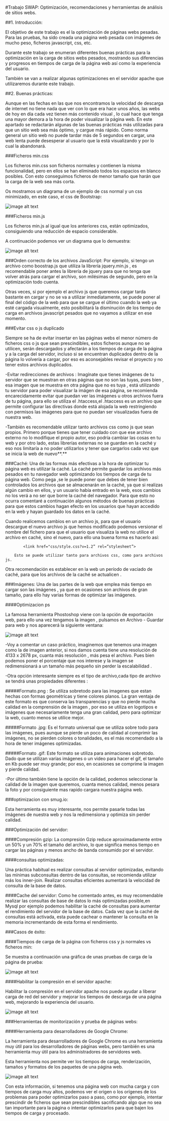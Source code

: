 #Trabajo SWAP: Optimización, recomendaciones y herramientas de análisis de sitios webs.

     

##1. Introducción: 

El objetivo de este trabajo es el la optimización de páginas webs pesadas. Para las pruebas, ha sido creada una página web pesada con imágenes de mucho peso, ficheros javascript, css, etc.

	

Durante este trabajo se enumeran diferentes buenas prácticas para la optimización en la carga de sitios webs pesados, mostrando sus diferencias y progresos en tiempos de carga de la página web así como la experiencia del usuario.

También se van a realizar algunas optimizaciones en el servidor apache que utilizaremos durante este trabajo.

##2. Buenas prácticas:

Aunque en las fechas en las que nos encontramos la velocidad de descarga de internet no tiene nada que ver con lo que era hace unos años, las webs de hoy en día cada vez tienen más contenido visual , lo cual hace que tenga una mayor demora a la hora de poder visualizar la página web. En este apartado se redactarán algunas de las buenas prácticas más utilizadas para que un sitio web sea más óptimo, y cargue más rápido. Como norma general un sitio web no puede tardar más de 5 segundos en cargar, una web lenta puede desesperar al usuario que la está visualizando y por lo cual la abandonará. 

###Ficheros min.css

Los ficheros min.css son ficheros normales y contienen la  misma funcionalidad, pero en ellos se han eliminado todos los espacios en blanco posibles. Con esto conseguimos ficheros de menor tamaño que harán que la carga de la web sea más corta.

Os mostramos un diagrama de un ejemplo de css normal y un css minimizado, en este caso, el css de Bootstrap:

![image alt text](image_0.png)

###Ficheros min.js

Los ficheros min.js al igual que los anteriores css, están optimizados, consiguiendo una reducción de espacio considerable.

A continuación podemos ver un diagrama que lo demuestra:

![image alt text](image_1.png)

###Orden correcto de los archivos JavaScript: 
Por ejemplo, si tengo un archivo como boostrap.js que utiliza la librería jquery.min.js , es recomendable poner antes la librería de jquery para que no tenga que volver atrás para cargar el archivo, son milésimas de segundo, pero en la optimización todo cuenta.

Otras veces, si por ejemplo el archivo js que queremos cargar tarda bastante en cargar y no se va a utilizar inmediatamente, se puede poner al final del código de la web para que se cargue el último cuando la web ya esté cargada visualmente, esto posibilitará la disminución de los tiempo de carga en archivos javascript pesados que no vayamos a utilizar en ese momento.

###Evitar css o js duplicado

Siempre se ha de evitar insertar en las páginas webs el menor número de ficheros css o js que sean prescindibles, estos ficheros aunque no se utilicen, serán descargados y afectarán a los tiempos de carga de la página y a la carga del servidor, incluso si se encuentran duplicados dentro de la página lo volvería a cargar, por eso es aconsejables revisar el proyecto y no tener estos archivos duplicados.

-Evitar redirecciones de archivos : Imagínate que tienes imágenes de tu servidor que se muestran en otras páginas que no son las tuyas, pues bien , esa imagen que se muestra en otra página que no es tuya , está utilizando tu servidor para poder visualizar la imágen de esa página, se recomienda encarecidamente evitar que puedan ver las imágenes u otros archivos fuera de tu página, para ello se utiliza el .htaccess,el .htaccess es un archivo que permite configurar las directivas donde está alojada la web restringiendo con permisos las imágenes para que no puedan ser visualizadas fuera de nuestra web.


-También es recomendable utilizar tanto archivos css como js que sean propios. Primero porque tienes que tener cuidado con que ese archivo externo no lo modifique el propio autor, eso podría cambiar las cosas en tu web y por otro lado, estas librerías externas no se guardan en la  caché y eso nos limitaría a no poder utilizarlos y tener que cargarlos cada vez que se inicia la web de nuevo**.**

###Caché: 
Una de las formas más efectivas a la hora de optimizar tu página web es utilizar la caché. La caché permite guardar los archivos más pesados en tu navegador web optimizando los tiempos de carga de tu página web. Como pega ,se le puede poner que debes de tener bien controlados los archivos que se almacenarán en la caché, ya que si realizas algún cambio en ellos, y un usuario había entrado en la web, esos cambios no los verá a no ser que borre la caché del navegador. Para que esto no ocurra comentaré a continuación algunos métodos de buenas prácticas para que estos cambios hagan efecto en los usuarios que hayan accedido en la web y hayan guardado los datos en la caché. 

Cuando realicemos cambios en un archivo js, para que el usuario descargue el nuevo archivo js que hemos modificado podemos versionar el nombre del fichero para que el usuario que visualiza la web no utilice el archivo en caché, sino el nuevo, para ello una buena forma es hacerlo así: 

			<link href="css/style.css?v=1.2” rel=”stylesheet”>

		Esto se puede utilizar tanto para archivos css, como para archivos js.

Otra recomendación es establecer en la web un período de vaciado de caché, para que los archivos de la caché se actualicen .

###Imágenes: 
Una de las partes de la web que emplea más tiempo en cargar son las imágenes , ya que en ocasiones son archivos de gran tamaño, para ello hay varias formas de optimizar las imágenes.

####Optimizacion ps

La famosa herramienta Phostoshop viene con la opción de exportación web, para ello una vez tengamos la imagen , pulsamos en Archivo - Guardar para web y nos aparecerá la siguiente ventana:

![image alt text](image_2.png)

-Voy a comentar un caso práctico, imaginemos que tenemos una imagen como la de imagen anterior, si nos damos cuenta tiene una resolución de 4133 x 2678 px, cuanta más resolución , más pesa el archivo. Pues bien podemos poner el porcentaje que nos interese y la imagen se redimensionará a un tamaño más pequeño sin perder la escalabilidad .

-Otra opción interesante siempre es el tipo de archivo,cada tipo de archivo se tendrá unas propiedades diferentes : 

#####Formato.png : 
Se utiliza sobretodo para las imagenes que estan hechas con formas geométricas y tiene colores planos. La gran ventaja de este formato es que conserva las transparencias y que no pierde mucha calidad en la comprensión de la imagen , por eso se utiliza en logotipos e imágenes que necesariamente tenga una gran calidad, pero para optimizar la web, cuanto menos se utilice mejor.

#####Formato .jpg: 
Es el formato universal que se utiliza sobre todo para las imágenes, pues aunque se pierde un poco de calidad al comprimir las imágenes, no se pierden colores o tonalidades, es el más recomendado a la hora de tener imágenes optimizadas. 

#####Formato .gif: 
Este formato se utiliza para animaciones sobretodo. Dado que se utilizan varias imágenes o un video para hacer el gif, el tamaño en Kb puede ser muy grande; por eso, en ocasiones se comprime la imagen y pierde calidad.

-Por último también tiene la opción de la calidad, podemos seleccionar la calidad de la imagen que queremos, cuanta menos calidad, menos pesara la foto y por consiguiente mas rapido cargara nuestra página web.  

###optimizacion con smug.io:

Esta herramienta es muy interesante, nos permite pasarle todas las imágenes de nuestra web y nos la redimensiona y optimiza sin perder calidad.

###Optimización del servidor:

####Compresión gzip: 
La compresión Gzip reduce aproximadamente entre un 50% y un 70% el tamaño del archivo, lo que significa menos tiempo en cargar las páginas y menos ancho de banda consumido por el servidor.

####consultas optimizadas:

Una práctica habitual es realizar consultas al servidor optimizadas, evitando las mínimas subconsultas dentro de las consultas, se recomienda utilizar más los inner-join. Realizar consultas eficientes aumentará la velocidad de consulta de la base de datos.

####Cache del servidor: 
Como he comentado antes, es muy recomendable realizar las consultas de base de datos lo más optimizadas posible,en Mysql por ejemplo podemos habilitar la caché de consultas para aumentar el rendimiento del servidor de la base de datos. Cada vez que la caché de consultas está activada, esta puede cachear o mantener la consulta en la memoria incrementando de esta forma el rendimiento.

###Casos de éxito:

####Tiempos de carga de la página con ficheros css y js normales vs ficheros min:

Se muestra a continuación una gráfica de unas pruebas de carga de la página de prueba:

![image alt text](image_3.png)

####Habilitar la compresión en el servidor apache:

Habilitar la compresión en el servidor apache nos puede ayudar a liberar carga de red del servidor y mejorar los tiempos de descarga de una página web, mejorando la experiencia del usuario.

![image alt text](image_4.png)

###Herramientas de monitorización y prueba de páginas webs:

####Herramienta para desarrolladores de Google Chrome:

La herramienta para desarrolladores de Google Chrome es una herramienta muy útil para los desarrolladores de páginas webs, pero también es una herramienta muy útil para los administradores de servidores web.

Esta herramienta nos permite ver los tiempos de carga, renderización, tamaños y formatos de los paquetes de una página web. 

![image alt text](image_5.png)

Con esta información, si tenemos una página web con mucha carga y con tiempos de carga muy altos, podemos ver el origen o los orígenes de los problemas para poder optimizarlos paso a paso, como por ejemplo, intentar prescindir de ficheros que sean prescindibles sacrificando algo que no sea tan importante para la página o intentar optimizarlos para que bajen los tiempos de carga y procesado.

